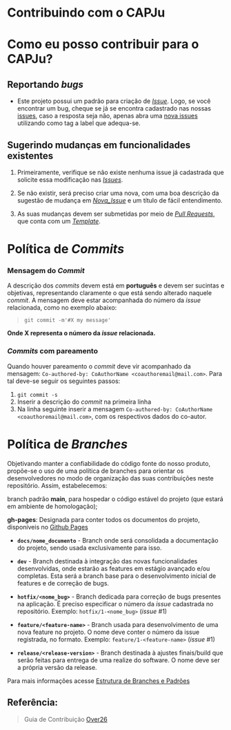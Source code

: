 
# Contribuindo com o CAPJu

# Como eu posso contribuir para o CAPJu?

## Reportando _bugs_

* Este projeto possui um padrão para criação de [_Issue_](https://github.com/fga-eps-mds/2022-1-CAPJu-Doc/blob/main/.github/ISSUE_TEMPLATE/issue-template.md). Logo, se você encontrar um bug, cheque se já se encontra cadastrado nas nossas [issues](https://github.com/fga-eps-mds/2022-1-CAPJu-Doc/issues), caso a resposta seja não, apenas abra uma [nova issues](https://github.com/fga-eps-mds/2022-1-CAPJu-Doc/issues/new/) utilizando como tag a label que adequa-se.

## Sugerindo mudanças em funcionalidades existentes

1. Primeiramente, verifique se não existe nenhuma issue já cadastrada que solicite essa modificação nas  [_Issues_](https://github.com/fga-eps-mds/2022-1-CAPJu-Doc/issues). 

2. Se não existir, será preciso criar uma nova, com uma boa descrição da sugestão de mudança em [_Nova_Issue_](https://github.com/fga-eps-mds/2022-1-CAPJu-Doc/issues/new/) e um título de fácil entendimento.

3. As suas mudanças devem ser submetidas por meio de [_Pull Requests_](https://github.com/fga-eps-mds/2022-1-CAPJu-Doc/pulls), que conta com um [_Template_](https://github.com/fga-eps-mds/2022-1-CAPJu-Doc/blob/main/.github/pull_request_template.md).

# Política de _Commits_

### Mensagem do _Commit_

A descrição dos _commits_ devem está em **português** e devem ser sucintas e objetivas, representando claramente o que está sendo alterado naquele _commit_. A mensagem deve estar acompanhada do número da _issue_ relacionada, como no exemplo abaixo:

> `git commit -m'#X my message'`

__Onde X representa o número da _issue_ relacionada.__

### _Commits_ com pareamento

Quando houver pareamento o _commit_ deve vir acompanhado da mensagem: `Co-authored-by: CoAuthorName <coauthoremail@mail.com>`. Para tal deve-se seguir os seguintes passos:

1. `git commit -s`
1. Inserir a descrição do _commit_ na primeira linha
1. Na linha seguinte inserir a mensagem `Co-authored-by: CoAuthorName <coauthoremail@mail.com>`, com os respectivos dados do co-autor.

# Política de _Branches_

Objetivando manter a confiabilidade do código fonte do nosso produto, propõe-se o uso de uma política de branches para orientar os desenvolvedores no modo de organização das suas contribuições neste repositório. Assim, estabelecemos:


branch padrão **main**, para hospedar o código estável do projeto (que estará em ambiente de homologação);


__gh-pages__: Designada para conter todos os documentos do projeto, disponíveis no [Github Pages](https://fga-eps-mds.github.io/2022-1-CAPJu-Doc/#/)

* __`docs/nome_documento`__ - Branch onde será consolidada a documentação do projeto, sendo usada exclusivamente para isso.

* __`dev`__ - Branch destinada à integração das novas funcionalidades desenvolvidas, onde estarão as features em estágio avançado e/ou completas. Esta será a branch base para o desenvolvimento inicial de features e de correção de bugs. 

* __`hotfix/<nome_bug>`__ - Branch dedicada para correção de bugs presentes na aplicação. É preciso especificar o número da _issue_ cadastrada no repositório.
Exemplo: `hotfix/1-<nome_bug>` (_issue_ #1)

* __`feature/<feature-name>`__ - Branch usada para desenvolvimento de uma nova feature no projeto. O nome deve conter o número da issue registrada, no formato. 
Exemplo: `feature/1-<feature-name>` (_issue_ #1)

* __`release/<release-version>`__ - Branch destinada à ajustes finais/build que serão feitas para entrega de uma realize do software. O nome deve ser a própria versão da release. 


Para mais informações acesse [Estrutura de Branches e Padrões](https://github.com/fga-eps-mds/2022-1-CAPJu-Doc/branches)

## Referência:

> Guia de Contribuição [Over26](https://github.com/fga-eps-mds/2019.2-Over26/blob/master/.github/CONTRIBUTING.md)
